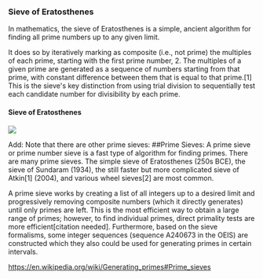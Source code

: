 ### Sieve of Eratosthenes
In mathematics, the sieve of Eratosthenes is a simple, ancient algorithm for finding all prime numbers up to any given limit.

It does so by iteratively marking as composite (i.e., not prime) the multiples of each prime, starting with the first prime number, 2. The multiples of a given prime are generated as a sequence of numbers starting from that prime, with constant difference between them that is equal to that prime.[1] This is the sieve's key distinction from using trial division to sequentially test each candidate number for divisibility by each prime.

#### Sieve of Eratosthenes

![](https://upload.wikimedia.org/wikipedia/commons/b/b9/Sieve_of_Eratosthenes_animation.gif)

Add: Note that there are other prime sieves:
##Prime Sieves:
A prime sieve or prime number sieve is a fast type of algorithm for finding primes. There are many prime sieves. The simple sieve of Eratosthenes (250s BCE), the sieve of Sundaram (1934), the still faster but more complicated sieve of Atkin[1] (2004), and various wheel sieves[2] are most common.

A prime sieve works by creating a list of all integers up to a desired limit and progressively removing composite numbers (which it directly generates) until only primes are left. This is the most efficient way to obtain a large range of primes; however, to find individual primes, direct primality tests are more efficient[citation needed]. Furthermore, based on the sieve formalisms, some integer sequences (sequence A240673 in the OEIS) are constructed which they also could be used for generating primes in certain intervals.

https://en.wikipedia.org/wiki/Generating_primes#Prime_sieves
